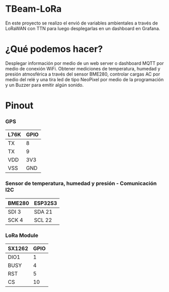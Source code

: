 # TBeam-LoRa
En este proyecto se realizo el envió de variables ambientales a través de LoRaWAN con TTN para luego desplegarlas en un dashboard en Grafana.

# ¿Qué podemos hacer?

Desplegar información por medio de un web server o dashboard MQTT por medio de conexión WiFi. Obtener mediciones de temperatura, humedad y presión atmosférica a través del sensor BME280,  controlar cargas AC por medio del relé y una tira led de tipo NeoPixel por medio de la programación y un Buzzer para emitir algún sonido.

# Pinout


### GPS
L76K | GPIO 
--- | --- 
TX | 8
TX | 9
VDD | 3V3
VSS | GND

### Sensor de temperatura, humedad y presión - Comunicación I2C
BME280 | ESP32S3
--- | ---
SDI 3 | SDA 21
SCK 4 |  SCL 22 

### LoRa Module
SX1262 | GPIO 
--- | --- 
DIO1 | 1
BUSY | 4
RST | 5
CS | 10
